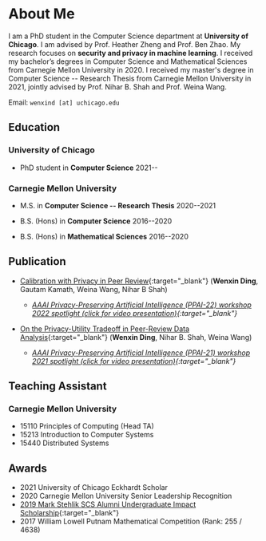# About Me

I am a PhD student in the Computer Science department at **University of Chicago**. I am advised by Prof. Heather Zheng and Prof. Ben Zhao. My research focuses on **security and privacy in machine learning**. I received my bachelor’s degrees in Computer Science and Mathematical Sciences from Carnegie Mellon University in 2020. I received my master's degree in Computer Science -- Research Thesis from Carnegie Mellon University in 2021, jointly advised by Prof. Nihar B. Shah and Prof. Weina Wang. 



Email: `wenxind [at] uchicago.edu`


## Education

### University of Chicago
- PhD student in **Computer Science** 2021--

### Carnegie Mellon University
- M.S. in **Computer Science -- Research Thesis** 2020--2021

- B.S. (Hons) in **Computer Science** 2016--2020

- B.S. (Hons) in **Mathematical Sciences** 2016--2020

## Publication

- [Calibration with Privacy in Peer Review](https://arxiv.org/abs/2201.11308){:target="_blank"}
(**Wenxin Ding**, Gautam Kamath, Weina Wang, Nihar B Shah)
  - *[AAAI Privacy-Preserving Artificial Intelligence (PPAI-22) workshop 2022 spotlight (click for video presentation)](https://www.youtube.com/watch?v=t5M4Srdj1zU){:target="_blank"}*

- [On the Privacy-Utility Tradeoff in Peer-Review Data Analysis](https://arxiv.org/abs/2006.16385){:target="_blank"}
(**Wenxin Ding**, Nihar B. Shah, Weina Wang)
  - *[AAAI Privacy-Preserving Artificial Intelligence (PPAI-21) workshop 2021 spotlight (click for video presentation)](https://www.youtube.com/watch?v=SoMBIdWKoNY){:target="_blank"}*


## Teaching Assistant

### Carnegie Mellon University
- 15110 Principles of Computing (Head TA)
- 15213 Introduction to Computer Systems
- 15440 Distributed Systems

## Awards

- 2021 University of Chicago Eckhardt Scholar
- 2020 Carnegie Mellon University Senior Leadership Recognition
- [2019 Mark Stehlik SCS Alumni Undergraduate Impact Scholarship](https://www.scs.cmu.edu/news/ding-earns-2019-stehlik-scholarship){:target="_blank"}
- 2017 William Lowell Putnam Mathematical Competition (Rank: 255 / 4638)






